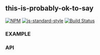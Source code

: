 this-is-probably-ok-to-say
----------------

[![NPM](https://nodei.co/npm/this-is-probably-ok-to-say.png)](https://nodei.co/npm/this-is-probably-ok-to-say/)
[![js-standard-style](https://img.shields.io/badge/code%20style-standard-brightgreen.svg?style=flat)](https://github.com/feross/standard)
[![Build Status](https://secure.travis-ci.org/YR_TRAVIS_USER_NAME/this-is-probably-ok-to-say.png)](http://travis-ci.org/YR_TRAVIS_USER_NAME/this-is-probably-ok-to-say)

### EXAMPLE

### API
